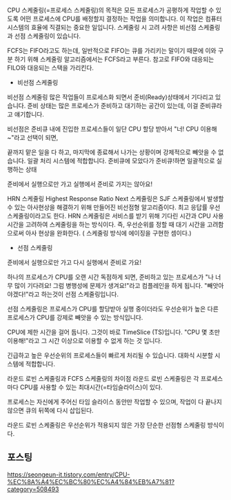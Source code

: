 

CPU 스케줄링(=프로세스 스케줄링)의 목적은 모든 프로세스가 공평하게 작업할 수 있도록 어떤 프로세스에 CPU를 배정할지 결정하는 작업을 의미합니다. 
이 작업은 컴퓨터 시스템의 효율에 직결되는 중요한 일입니다.
스케줄링 시 고려 사항은 비선점 스케줄링과 선점 스케줄링이 있습니다.


FCFS는 FIFO라고도 하는데, 일반적으로 FIFO는 큐를 가리키는 말이기 때문에 이와 구분 하기 위해 스케줄링 알고리즘에서는 FCFS라고 부른다. 참고로 FIFO와 대응되는 FILO와 대응되는 스택을 가리킨다. 


- 비선점 스케줄링

비선점 스케줄링
많은 작업들이 프로세스화 되면서 준비(Ready)상태에서 기다리고 있습니다.
준비 상태는 많은 프로세스가 준비하고 대기하는 공간이 있는데, 이걸 준비큐라고 얘기합니다.

비선점은 준비큐 내에 진입한 프로세스들이 일단 CPU 할당 받아서 "너! CPU 이용해~"라고 선택이 되면, 

끝까지 맡은 일을 다 하고, 마지막에 종료해서 나가는 상황이며 강제적으로 빼앗을 수 없습니다.
일괄 처리 시스템에 적합합니다. 
준비큐에 모았다가 준비큐!하면 일괄적으로 실행하는 상태

준비에서 실행으로만 가고 실행에서 준비로 가지는 않아요!

HRN 스케줄링
Highest Response Ratio Next 스케줄링은 SJF 스케줄링에서 발생할 수 있는 아사현상을 해결하기 위해 만들어진 비선점형 알고리즘이다. 최고 응답률 우선 스케줄링이라고도 한다.
HRN 스케줄링은 서비스를 받기 위해 기다린 시간과 CPU 사용 시간을 고려하여 스케줄링을 하는 방식이다. 
즉, 우선순위를 정할 때 대기 시간을 고려함으로써 아사 현상을 완화한다. 
( 스케줄링 방식에 에이징을 구현한 셈이다.)
- 선점 스케줄링


준비에서 실행으로만 가고 다시 실행에서 준비로 가요!

하나의 프로세스가 CPU를 오랜 시간 독점하게 되면, 준비하고 있는 프로세스가 "나 너무 많이 기다려요! 그럼 병행성에 문제가 생겨요!"라고 컴플레인을 하게 됩니다. "빼앗아야겠다!"라고 하는것이 선점 스케줄링입니다. 

선점 스케줄링은 프로세스가 CPU를 할당받아 실행 중이더라도 우선순위가 높은 다른 프로세스가 CPU를 강제로 빼앗을 수 있는 방식입니다. 

CPU에 제한 시간을 걸어 둡니다. 그것이 바로 TimeSlice (TS)입니다. "CPU 몇 초만 이용해!"라고 그 시간 이상으로 이용할 수 없게 하는 것 입니다.

긴급하고 높은 우선순위의 프로세스들이 빠르게 처리될 수 있습니다. 대화식 시분할 시스템에 적합합니다.


 라운드 로빈 스케줄링과 FCFS 스케줄링의 차이점
라운드 로빈 스케줄링은 각 프로세스마다 CPU를 사용할 수 있는 최대시간(=타임슬라이스)이 있다.

프로세스는 자신에게 주어신 타임 슬라이스 동안만 작업할 수 있으며, 작업이 다 끝나지 않으면 큐의 뒤쪽에 다시 삽입된다.

라운드 로빈 스케줄링은 우선순위가 적용되지 않은 가장 단순한 선점형 스케줄링 방식이다.


## 포스팅
https://seongeun-it.tistory.com/entry/CPU-%EC%8A%A4%EC%BC%80%EC%A4%84%EB%A7%81?category=508493
